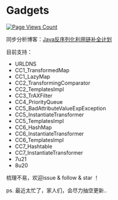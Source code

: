 # Gadgets

[![Page Views Count](https://badges.toozhao.com/badges/01F7NNRQH1QEEJVY4HA933246X/blue.svg)](https://badges.toozhao.com/stats/01F7NNRQH1QEEJVY4HA933246X "Get your own page views count badge on badges.toozhao.com")

同步分析博客：[Java反序列化利用链补全计划](https://0range228.github.io/Java%E5%8F%8D%E5%BA%8F%E5%88%97%E5%8C%96%E5%88%A9%E7%94%A8%E9%93%BE%E8%A1%A5%E5%85%A8%E8%AE%A1%E5%88%92/)

目前支持：
- URLDNS
- CC1_TransformedMap
- CC1_LazyMap
- CC2_TransformingComparator
- CC2_TemplatesImpl
- CC3_TrAXFilter
- CC4_PriorityQueue
- CC5_BadAttributeValueExpException
- CC5_InstantiateTransformer
- CC5_TemplatesImpl
- CC6_HashMap
- CC6_InstantiateTransformer
- CC6_TemplatesImpl
- CC7_Hashtable
- CC7_InstantiateTransformer
- 7u21
- 8u20


梳理不易，欢迎issue & follow & star ！ 

ps. 最近太忙了，家人们，会尽力抽空更新..

